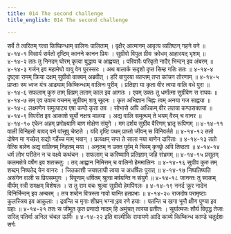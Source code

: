 ```yaml
---
title: 014 The second challenge
title_english: 014 The second challenge

---
```

<div class="audioEmbed"  caption="श्रीराम-हरिसीताराममूर्ति-घनपाठिभ्यां वचनम्" src="https://archive.org/download/Ramayana-recitation-Sriram-harisItArAmamUrti-Ghanapaati-v2/Kanda_4/Kanda_4_KSK-014-Valinam_Prathi_Yudhdha_Ahvanam.mp3"></div>
सर्वे ते त्वरितम् गत्वा किष्किन्धाम् वालिनः पालिताम् ।  
वृक्षैर् आत्मानम् आवृत्य व्यतिष्ठन् गहने वने ॥ ४-१४-१  
विसार्य सर्वतो दृष्टिम् कानने कानन प्रियः ।  
सुग्रीवो विपुल ग्रीवः क्रोधम् आहारयद् भृशम् ॥ ४-१४-२  
ततः तु निनदम् घोरम् कृत्वा युद्धाय च आह्वयत् ।  
परिवारैः परिवृतो नादैर् भिन्दन् इव अंबरम् ॥ ४-१४-३  
गर्जन् इव महामेघो वायु वेग पुरस्सरः ।  
अथ बालार्क सदृशो दृप्त सिम्ह गतिः ततः ॥ ४-१४-४  
दृष्ट्वा रामम् क्रिया दक्षम् सुग्रीवो वाक्यम् अब्रवीत् ।  
हरि वागुरया व्याप्तम् तप्त कांचन तोरणाम् ॥ ४-१४-५  
प्राप्ताः स्म ध्वज यंत्र आढ्याम् किष्किन्धाम् वालिनः पुरीम् ।  
प्रतिज्ञा या कृता वीर त्वया वालि वधे पुरा ॥ ४-१४-६  
सफलाम् कुरु ताम् क्षिप्रम् लताम् काल इव आगतः ।  
एवम् उक्तः तु धर्मात्मा सुग्रीवेण स राघवः ॥ ४-१४-७  
तम् एव उवाच वचनम् सुग्रीवम् शत्रु सूदनः ।  
कृत अभिज्ञान चिह्नः त्वम् अनया गज साह्वया ॥ ४-१४-८  
लक्ष्मणेन समुत्पाट्य एषा कण्ठे कृता तव ।  
सोभासे अपि अधिकम् वीर लतया कण्ठसक्तया ॥ ४-१४-९  
विपरीत इव आकाशे सूर्यो नक्षत्र मालया ।  
अद्य वालि समुत्थम् ते भयम् वैरम् च वानर ॥ ४-१४-१०  
एकेन अहम् प्रमोक्ष्यामि बाण मोक्षेण संयुगे ।  
मम दर्शय सुग्रीव वैरिणम् भ्रातृ रूपिणम् ॥ ४-१४-११  
वाली विनिहतो यावद् वने पांसुषु चेष्टते ।  
यदि दृष्टि पथम् प्राप्तो जीवन् स विनिवर्तते ॥ ४-१४-१२  
ततो दोषेण मा गच्छेत् सद्यो गर्हेच्च माम् भवान् ।  
प्रत्यक्षम् सप्त ते साला मया बाणेन दारिताः ॥ ४-१४-१३  
ततो वेत्सि बलेन अद्य वालिनम् निहतम् मया ।  
अनृतम् न उक्त पूर्वम् मे चिरम् कृच्छ्रे अपि तिष्ठता ॥ ४-१४-१४  
धर्म लोभ परीतेन न च वक्ष्ये कथंचन ।  
सफलाम् च करिष्यामि प्रतिज्ञाम् जहि संभ्रमम् ॥ ४-१४-१५  
प्रसूतम् कलमक्षेत्रे वर्षेण इव शतक्रतुः ।  
तद् आह्वान निमित्तम् च वालिनो हेममालिनः ॥ ४-१४-१६  
सुग्रीव कुरु तम् शब्दम् निष्पतेद् येन वानरः ।  
जितकाशी जयश्लाघी त्वया च अधर्षितः पुरात् ॥ ४-१४-१७  
निष्पतिष्यति असंगेन वाली स प्रियसम्युगः ।  
रिपूणाम् धर्षितम् श्रुत्वा मर्षयन्ति न संयुगे ॥ ४-१४-१८  
जानन्तः तु स्वकम् वीर्यम् स्त्री समक्षम् विशेषतः ।  
स तु राम वचः श्रुत्वा सुग्रीवो हेमपिंगलः ॥ ४-१४-१९  
ननर्द क्रूर नादेन विनिर्भिन्दन् इव अम्बरम् ।  
तत्र शब्देन वित्रस्ता गावो यान्ति हतप्रभाः ॥ ४-१४-२०  
राजदोष परामृष्टाः कुलस्त्रिय इव आकुलाः ।  
द्रवन्ति च मृगाः शीघ्रम् भग्ना;इव रणे हयाः ।  
पतन्ति च खगा भूमौ क्षीण पुण्या इव ग्रहाः ॥ ४-१४-२१  
ततः स जीमूत कृत प्रणादो  
नादम् हि अमुंचत् त्वरया प्रतीतः ।  
सूर्यात्मजः शौर्य विवृद्ध तेजाः  
सरित् पतिर्वा अनिल चंचल ऊर्मिः ॥ ४-१४-२२  
इति वाल्मीकि रामायणे आदि काव्ये किष्किन्ध काण्डे चतुर्दशः सर्गः
